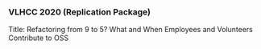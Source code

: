 ### VLHCC 2020 (Replication Package)
Title: Refactoring from 9 to 5? What and When Employees and Volunteers Contribute to OSS
